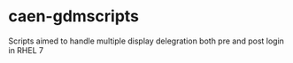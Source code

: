 # caen-gdmscripts
Scripts aimed to handle multiple display delegration both pre and post login in RHEL 7

